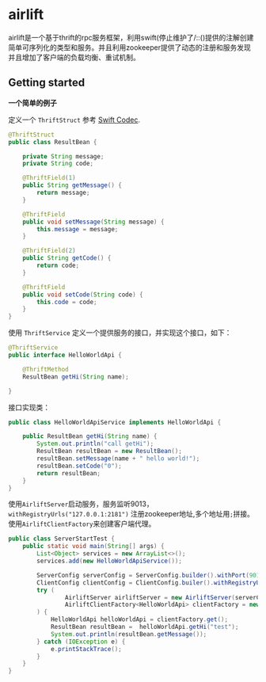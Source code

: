 # airlift
airlift是一个基于thrift的rpc服务框架，利用swift(停止维护了/::()提供的注解创建简单可序列化的类型和服务。并且利用zookeeper提供了动态的注册和服务发现
并且增加了客户端的负载均衡、重试机制。


## Getting started

**一个简单的例子**

定义一个 `ThriftStruct` 参考 [Swift Codec](https://github.com/facebookarchive/swift/tree/master/swift-codec).
```java
@ThriftStruct
public class ResultBean {

    private String message;
    private String code;

    @ThriftField(1)
    public String getMessage() {
        return message;
    }

    @ThriftField
    public void setMessage(String message) {
        this.message = message;
    }

    @ThriftField(2)
    public String getCode() {
        return code;
    }

    @ThriftField
    public void setCode(String code) {
        this.code = code;
    }
}
```
使用 `ThriftService` 定义一个提供服务的接口，并实现这个接口，如下：
```java
@ThriftService
public interface HelloWorldApi {

    @ThriftMethod
    ResultBean getHi(String name);

}
```
接口实现类：
```java
public class HelloWorldApiService implements HelloWorldApi {

    public ResultBean getHi(String name) {
        System.out.println("call getHi");
        ResultBean resultBean = new ResultBean();
        resultBean.setMessage(name + " hello world!");
        resultBean.setCode("0");
        return resultBean;
    }
}

```

使用`AirliftServer`启动服务，服务监听9013，`withRegistryUrls("127.0.0.1:2181")` 注册zookeeper地址,多个地址用`;`拼接。
使用`AirliftClientFactory`来创建客户端代理。
```java
public class ServerStartTest {
    public static void main(String[] args) {
        List<Object> services = new ArrayList<>();
        services.add(new HelloWorldApiService());

        ServerConfig serverConfig = ServerConfig.builder().withPort(9013).withRegistryUrls("127.0.0.1:2181").build();
        ClientConfig clientConfig = ClientConfig.builer().withRegistryUrls("127.0.0.1:2181").build();
        try (
                AirliftServer airliftServer = new AirliftServer(serverConfig, services).start();
                AirliftClientFactory<HelloWorldApi> clientFactory = new AirliftClientFactory<>(clientConfig)
        ) {
            HelloWorldApi helloWorldApi = clientFactory.get();
            ResultBean resultBean =  helloWorldApi.getHi("test");
            System.out.println(resultBean.getMessage());
        } catch (IOException e) {
            e.printStackTrace();
        }
    }
}
```

